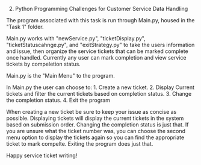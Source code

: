 2. Python Programming Challenges for Customer Service Data Handling

The program associated with this task is run through Main.py, housed in the "Task 1" folder.

Main.py works with "newService.py", "ticketDisplay.py", "ticketStatuscahnge.py", and "exitStrategy.py" to take the users information and issue, then organize the service tickets that can be marked complete once handled. Currently any user can mark completion and view service tickets by compeletion status.

Main.py is the "Main Menu" to the program.

In Main.py the user can choose to:
    1. Create a new ticket.
    2. Display Current tickets and filter the current tickets based on completion status.
    3. Change the completion status.
    4. Exit the program


When creating a new ticket be sure to keep your issue as concise as possible.
Displaying tickets will display the current tickets in the system based on submission order.
Changing the completion status is just that. If you are unsure what the ticket number was, you can choose the second menu option to display the tickets again so you can find the appropriate ticket to mark compelte.
Exiting the program does just that.

Happy service ticket writing!
